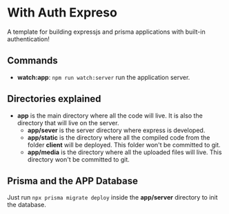 # With Auth Expreso

A template for building expressjs and prisma applications with built-in authentication!

## Commands

- **watch:app**: `npm run watch:server` run the application server.

## Directories explained

- **app** is the main directory where all the code will live. It is also the directory that will live on the server.
  - **app/sever** is the server directory where express is developed.
  - **app/static** is the directory where all the compiled code from the folder **client** will be deployed. This folder won't be committed to git.
  - **app/media** is the directory where all the uploaded files will live. This directory won't be committed to git.

## Prisma and the APP Database

Just run `npx prisma migrate deploy` inside the **app/server** directory to init the database.
